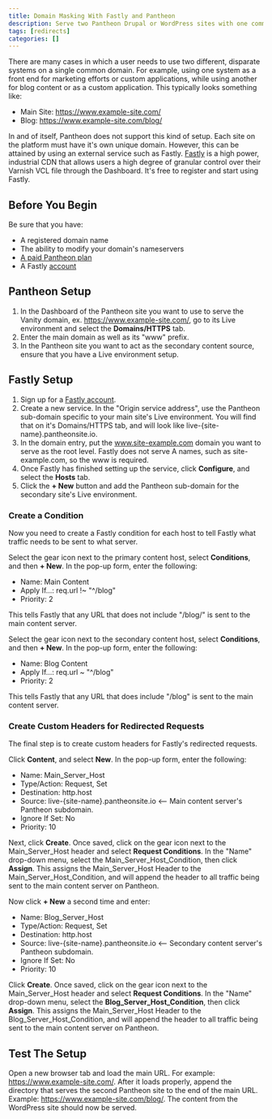 ```yaml
---
title: Domain Masking With Fastly and Pantheon
description: Serve two Pantheon Drupal or WordPress sites with one common domain by using Fastly to create a domain masking setup.
tags: [redirects]
categories: []
---
```

There are many cases in which a user needs to use two different, disparate systems on a single common domain. For example, using one system as a front end for marketing efforts or custom applications, while using another for blog content or as a custom application. This typically looks something like:

* Main Site: https://www.example-site.com/
* Blog: https://www.example-site.com/blog/

In and of itself, Pantheon does not support this kind of setup. Each site on the platform must have it's own unique domain. However, this can be attained by using an external service such as Fastly.  [Fastly](https://www.fastly.com) is a high power, industrial CDN that allows users a high degree of granular control over their Varnish VCL file through the Dashboard. It's free to register and start using Fastly.


## Before You Begin

Be sure that you have:

- A registered domain name
- The ability to modify your domain's nameservers
- [A paid Pantheon plan](/docs/select-plan)
- A Fastly [account](https://www.fastly.com/signup/)

## Pantheon Setup
1. In the Dashboard of the Pantheon site you want to use to serve the Vanity domain, ex. https://www.example-site.com/, go to its Live environment and select the **Domains/HTTPS** tab.
2. Enter the main domain as well as its "www" prefix.
3. In the Pantheon site you want to act as the secondary content source, ensure that you have a Live environment setup.

## Fastly Setup

1. Sign up for a [Fastly account](https://www.fastly.com/signup/).
2. Create a new service. In the "Origin service address", use the Pantheon sub-domain specific to your main site's Live environment. You will find that on it's Domains/HTTPS tab, and will look like live-{site-name}.pantheonsite.io.
3. In the domain entry, put the www.site-example.com domain you want to serve as the root level. Fastly does not serve A names, such as site-example.com, so the www is required.
4. Once Fastly has finished setting up the service, click **Configure**, and select the **Hosts** tab.
5. Click the **+ New** button and add the Pantheon sub-domain for the secondary site's Live environment.

### Create a Condition

Now you need to create a Fastly condition for each host to tell Fastly what traffic needs to be sent to what server.

Select the gear icon next to the primary content host, select **Conditions**, and then **+ New**. In the pop-up form, enter the following:

* Name: Main Content
* Apply If...: req.url !~ "^/blog"
* Priority: 2

This tells Fastly that any URL that does not include "/blog/" is sent to the main content server.

Select the gear icon next to the secondary content host, select **Conditions**, and then **+ New**. In the pop-up form, enter the following:

* Name: Blog Content
* Apply If...: req.url ~ "^/blog"
* Priority: 2

This tells Fastly that any URL that does include "/blog" is sent to the main content server.

### Create Custom Headers for Redirected Requests

The final step is to create custom headers for Fastly's redirected requests.

Click **Content**, and select **New**. In the pop-up form, enter the following:

* Name: Main_Server_Host
* Type/Action: Request, Set
* Destination: http.host
* Source: live-{site-name}.pantheonsite.io <-- Main content server's Pantheon subdomain.
* Ignore If Set: No
* Priority: 10

Next, click **Create**. Once saved, click on the gear icon next to the Main_Server_Host header and select **Request Conditions**. In the "Name" drop-down menu, select the Main_Server_Host_Condition, then click **Assign**. This assigns the Main_Server_Host Header to the Main_Server_Host_Condition, and will append the header to all traffic being sent to the main content server on Pantheon.

Now click **+ New** a second time and enter:

* Name: Blog_Server_Host
* Type/Action: Request, Set
* Destination: http.host
* Source: live-{site-name}.pantheonsite.io <-- Secondary content server's Pantheon subdomain.
* Ignore If Set: No
* Priority: 10

Click **Create**. Once saved, click on the gear icon next to the Main_Server_Host header and select **Request Conditions**. In the "Name" drop-down menu, select the **Blog_Server_Host_Condition**, then click **Assign**. This assigns the Main_Server_Host Header to the Blog_Server_Host_Condition, and will append the header to all traffic being sent to the main content server on Pantheon.

## Test The Setup

Open a new browser tab and load the main URL. For example: https://www.example-site.com/. After it loads properly, append the directory that serves the second Pantheon site to the end of the main URL. Example:  https://www.example-site.com/blog/. The content from the WordPress site should now be served.
